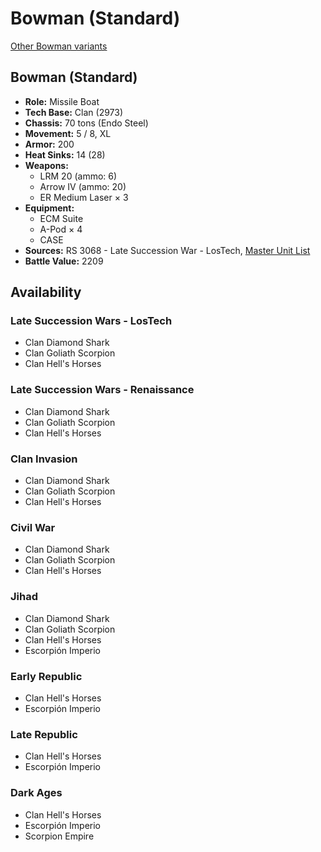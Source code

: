 # Bowman (Standard)

[Other Bowman variants](../bowman.md)

## Bowman (Standard)
- **Role:** Missile Boat
- **Tech Base:** Clan (2973)
- **Chassis:** 70 tons (Endo Steel)
- **Movement:** 5 / 8, XL
- **Armor:** 200
- **Heat Sinks:** 14 (28)
- **Weapons:**
  - LRM 20 (ammo: 6)
  - Arrow IV (ammo: 20)
  - ER Medium Laser × 3
- **Equipment:**
  - ECM Suite
  - A-Pod × 4
  - CASE
- **Sources:** RS 3068 - Late Succession War - LosTech, [Master Unit List](http://masterunitlist.info/Unit/Details/3857/bowman-standard)
- **Battle Value:** 2209

## Availability

### Late Succession Wars - LosTech
- Clan Diamond Shark
- Clan Goliath Scorpion
- Clan Hell's Horses

### Late Succession Wars - Renaissance
- Clan Diamond Shark
- Clan Goliath Scorpion
- Clan Hell's Horses

### Clan Invasion
- Clan Diamond Shark
- Clan Goliath Scorpion
- Clan Hell's Horses

### Civil War
- Clan Diamond Shark
- Clan Goliath Scorpion
- Clan Hell's Horses

### Jihad
- Clan Diamond Shark
- Clan Goliath Scorpion
- Clan Hell's Horses
- Escorpión Imperio

### Early Republic
- Clan Hell's Horses
- Escorpión Imperio

### Late Republic
- Clan Hell's Horses
- Escorpión Imperio

### Dark Ages
- Clan Hell's Horses
- Escorpión Imperio
- Scorpion Empire

